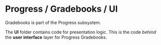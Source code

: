 # Progress / Gradebooks / UI

Gradebooks is part of the Progress subsystem.
  
The **UI** folder contains code for presentation logic. This is the code *behind* the **user interface** layer for Progress Gradebooks.
